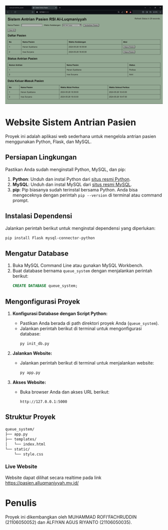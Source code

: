 ![alt text](https://github.com/masrupin/antrian_pasien/blob/main/Screenshot%202024-05-28%20184018.png?raw=true)
# Website Sistem Antrian Pasien

Proyek ini adalah aplikasi web sederhana untuk mengelola antrian pasien menggunakan Python, Flask, dan MySQL.

## Persiapan Lingkungan

Pastikan Anda sudah menginstall Python, MySQL, dan pip:

1. **Python**: Unduh dan instal Python dari [situs resmi Python](https://www.python.org/downloads/).
2. **MySQL**: Unduh dan instal MySQL dari [situs resmi MySQL](https://dev.mysql.com/downloads/installer/).
3. **pip**: Pip biasanya sudah terinstal bersama Python. Anda bisa mengeceknya dengan perintah `pip --version` di terminal atau command prompt.

## Instalasi Dependensi

Jalankan perintah berikut untuk menginstal dependensi yang diperlukan:
```bash
pip install Flask mysql-connector-python

```
## Mengatur Database

1. Buka MySQL Command Line atau gunakan MySQL Workbench.
2. Buat database bernama `queue_system` dengan menjalankan perintah berikut:
   ```sql
   CREATE DATABASE queue_system;
   ```

## Mengonfigurasi Proyek

1. **Konfigurasi Database dengan Script Python:**
   - Pastikan Anda berada di path direktori proyek Anda (`queue_system`).
   - Jalankan perintah berikut di terminal untuk mengonfigurasi database:
     ```bash
     py init_db.py
     ```

2. **Jalankan Website:**
   - Jalankan perintah berikut di terminal untuk menjalankan website:
     ```bash
     py app.py
     ```

3. **Akses Website:**
   - Buka browser Anda dan akses URL berikut:
     ```
     http://127.0.0.1:5000
     ```

## Struktur Proyek

```plaintext
queue_system/
├── app.py
├── templates/
│   └── index.html
└── static/
    └── style.css

```

### Live Website
Website dapat dilihat secara realtime pada link https://pasien.alluqmaniyyah.my.id/

# Penulis
Proyek ini dikembangkan oleh MUHAMMAD ROFI'FACHRUDDIN (21106050052) dan ALFIYAN AGUS RIYANTO (21106050035).

